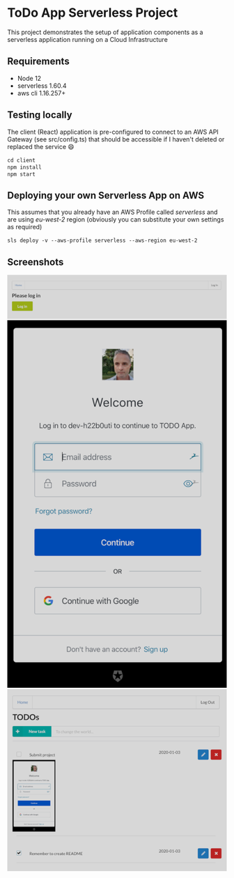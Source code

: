 # ToDo App Serverless Project

This project demonstrates the setup of application components as 
a serverless application running on a Cloud Infrastructure

## Requirements
* Node 12
* serverless 1.60.4
* aws cli 1.16.257+


## Testing locally 
The client (React) application is pre-configured to connect to an AWS API Gateway (see src/config.ts)
that should be accessible if I haven't deleted or replaced the service 😄
```
cd client
npm install
npm start
```


## Deploying your own Serverless App on AWS
This assumes that you already have an AWS Profile called *serverless* and are using *eu-west-2* region
(obviously you can substitute your own settings as required)
```
sls deploy -v --aws-profile serverless --aws-region eu-west-2
```


## Screenshots
![Image](screenshots/please-login.png)
![Image](screenshots/auth0-challenge.png)
![Image](screenshots/example-todo-list.png)

